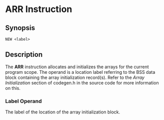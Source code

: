 # ARR Instruction

## Synopsis

```
NEW <label>
```

## Description

The **ARR** instruction allocates and initializes the arrays for the
current program scope. The operand is a location label referring to the
BSS data block containing the array initialization record(s). Refer to
the *Array Initialization* section of codegen.h in the source code
for more information on this.

### Label Operand

The label of the location of the array initialization block.
